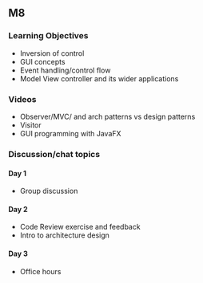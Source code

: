## M8

### Learning Objectives

* Inversion of control
* GUI concepts
* Event handling/control flow
* Model View controller and its wider applications

### Videos

- Observer/MVC/ and arch patterns vs design patterns
- Visitor
- GUI programming with JavaFX

### Discussion/chat topics

#### Day 1

- Group discussion

#### Day 2

- Code Review exercise and feedback
- Intro to architecture design

#### Day 3

* Office hours 
